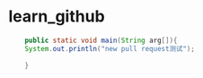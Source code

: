 ﻿# learn_github

```java
	public static void main(String arg[]){
	System.out.println("new pull request测试");
		
	}
```
